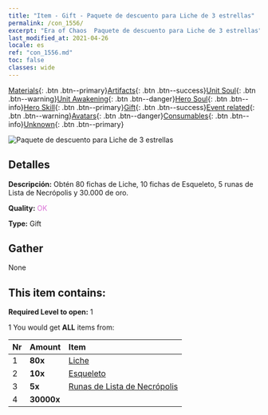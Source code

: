 ```yaml
---
title: "Item - Gift - Paquete de descuento para Liche de 3 estrellas"
permalink: /con_1556/
excerpt: "Era of Chaos  Paquete de descuento para Liche de 3 estrellas"
last_modified_at: 2021-04-26
locale: es
ref: "con_1556.md"
toc: false
classes: wide
---
```

 [Materials](/ItemsES/){: .btn .btn--primary}[Artifacts](/ItemsES/Artifacts/){: .btn .btn--success}[Unit Soul](/ItemsES/UnitSoul/){: .btn .btn--warning}[Unit Awakening](/ItemsES/UnitAwakening/){: .btn .btn--danger}[Hero Soul](/ItemsES/HeroSoul/){: .btn .btn--info}[Hero Skill](/ItemsES/HeroSkill/){: .btn .btn--primary}[Gift](/ItemsES/Gift/){: .btn .btn--success}[Event related](/ItemsES/Events/){: .btn .btn--warning}[Avatars](/ItemsES/Avatars/){: .btn .btn--danger}[Consumables](/ItemsES/Consumables/){: .btn .btn--info}[Unknown](/ItemsES/Unknown/){: .btn .btn--primary}

 ![Paquete de descuento para Liche de 3 estrellas](/images/t/i_907167.png)

## Detalles
 **Descripción:** Obtén 80 fichas de Liche, 10 fichas de Esqueleto, 5 runas de Lista de Necrópolis y 30.000 de oro.

 **Quality:** <span style="color: #DA70D6">OK</span>

 **Type:** Gift

## Gather

  None

## This item contains:

 **Required Level to open:** 1

 1 You would get **ALL** items  from:

  | Nr | Amount |     Item    |
  |:---|:-------|:------------|
  | 1 |  **80x** | [Liche](/ItemsES/unt_212/) |  | 
  | 2 |  **10x** | [Esqueleto](/ItemsES/unt_208/) |  | 
  | 3 |  **5x** | [Runas de Lista de Necrópolis](/ItemsES/con_755/) |  | 
  | 4 |  **30000x** | <i class="fas fa-coins"/> |  | 
